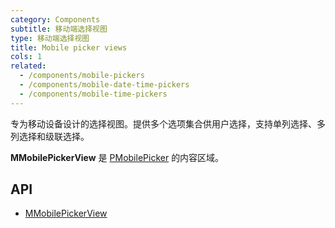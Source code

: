 ```yaml
---
category: Components
subtitle: 移动端选择视图
type: 移动端选择视图
title: Mobile picker views
cols: 1
related:
  - /components/mobile-pickers
  - /components/mobile-date-time-pickers
  - /components/mobile-time-pickers
---
```


专为移动设备设计的选择视图。提供多个选项集合供用户选择，支持单列选择、多列选择和级联选择。

**MMobilePickerView** 是 [PMobilePicker](components/mobile-pickers) 的内容区域。

## API

- [MMobilePickerView](/api/MMobilePickerView)
